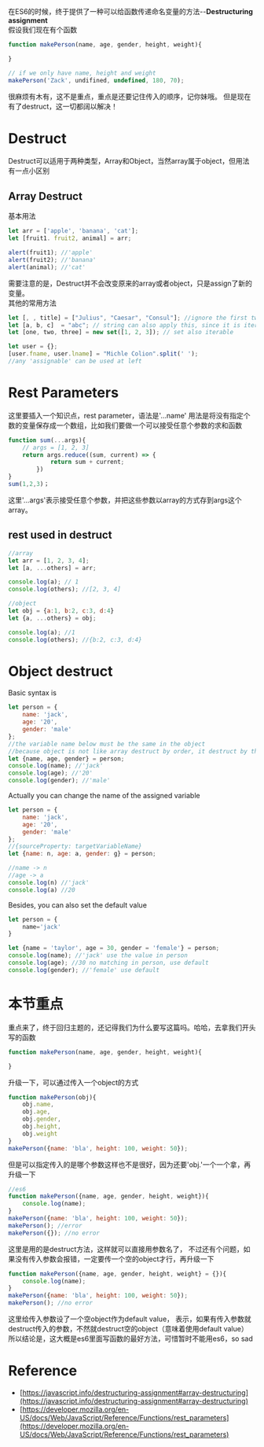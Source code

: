 在ES6的时候，终于提供了一种可以给函数传递命名变量的方法--**Destructuring assignment**  
假设我们现在有个函数
```javascript
function makePerson(name, age, gender, height, weight){

}

// if we only have name, height and weight
makePerson('Zack', undifined, undefined, 180, 70);
```
很麻烦有木有，这不是重点，重点是还要记住传入的顺序，记你妹哦。
但是现在有了destruct，这一切都阔以解决！

# Destruct
Destruct可以适用于两种类型，Array和Object，当然array属于object，但用法有一点小区别

## Array Destruct
基本用法
```javascript
let arr = ['apple', 'banana', 'cat'];
let [fruit1. fruit2, animal] = arr;

alert(fruit1); //'apple'
alert(fruit2); //'banana'
alert(animal); //'cat'
```

需要注意的是，Destruct并不会改变原来的array或者object，只是assign了新的变量。   
其他的常用方法

```javascript
let [, , title] = ["Julius", "Caesar", "Consul"]; //ignore the first two elements
let [a, b, c]  = "abc"; // string can also apply this, since it is iterable
let [one, two, three] = new set([1, 2, 3]); // set also iterable

let user = {};
[user.fname, user.lname] = "Michle Colion".split(' '); 
//any 'assignable' can be used at left
```

# Rest Parameters
这里要插入一个知识点，rest parameter，语法是'...name'
用法是将没有指定个数的变量保存成一个数组，比如我们要做一个可以接受任意个参数的求和函数

```javascript
function sum(...args){
	// args = [1, 2, 3]
	return args.reduce((sum, current) => {
			return sum + current;
		})
}
sum(1,2,3)； 
```
这里'...args'表示接受任意个参数，并把这些参数以array的方式存到args这个array。

## rest used in destruct
```javascript
//array
let arr = [1, 2, 3, 4];
let [a, ...others] = arr;

console.log(a); // 1
console.log(others); //[2, 3, 4]

//object
let obj = {a:1, b:2, c:3, d:4}
let {a, ...others} = obj;

console.log(a); //1
console.log(others); //{b:2, c:3, d:4}
```



# Object destruct
Basic syntax is 
```javascript
let person = {
	name: 'jack',
	age: '20',
	gender: 'male'
};
//the variable name below must be the same in the object
//because object is not like array destruct by order, it destruct by the property name
let {name, age, gender} = person;
console.log(name); //'jack'
console.log(age); //'20'
console.log(gender); //'male'
```

Actually you can change the name of the assigned variable
```javascript
let person = {
	name: 'jack',
	age: '20',
	gender: 'male'
};
//{sourceProperty: targetVariableName}
let {name: n, age: a, gender: g} = person;

//name -> n 
//age -> a
console.log(n) //'jack'
console.log(a) //20
```

Besides, you can also set the default value

```javascript
let person = {
	name='jack'
}

let {name = 'taylor', age = 30, gender = 'female'} = person;
console.log(name); //'jack' use the value in person
console.log(age); //30 no matching in person, use default
console.log(gender); //'female' use default
```


# 本节重点
重点来了，终于回归主题的，还记得我们为什么要写这篇吗。哈哈，去拿我们开头写的函数

```javascript
function makePerson(name, age, gender, height, weight){

}

```

升级一下，可以通过传入一个object的方式

```javascript
function makePerson(obj){
	obj.name, 
	obj.age, 
	obj.gender, 
	obj.height, 
	obj.weight
}
makePerson({name: 'bla', height: 100, weight: 50});
```

但是可以指定传入的是哪个参数这样也不是很好，因为还要'obj.'一个一个拿，再升级一下

```javascript
//es6
function makePerson({name, age, gender, height, weight}){
	console.log(name);
}
makePerson({name: 'bla', height: 100, weight: 50});
makePerson(); //error
makePerson({}); //no error
```

这里是用的是destruct方法，这样就可以直接用参数名了，
不过还有个问题，如果没有传入参数会报错，一定要传一个空的object才行，再升级一下

```javascript
function makePerson({name, age, gender, height, weight} = {}){
	console.log(name);
}
makePerson({name: 'bla', height: 100, weight: 50});
makePerson(); //no error
```

这里给传入参数设了一个空object作为default value，
表示，如果有传入参数就destruct传入的参数，不然就destruct空的object（意味着使用default value）
所以结论是，这大概是es6里面写函数的最好方法，可惜暂时不能用es6，so sad

# Reference
- [https://javascript.info/destructuring-assignment#array-destructuring](https://javascript.info/destructuring-assignment#array-destructuring)
- [https://developer.mozilla.org/en-US/docs/Web/JavaScript/Reference/Functions/rest_parameters](https://developer.mozilla.org/en-US/docs/Web/JavaScript/Reference/Functions/rest_parameters)





